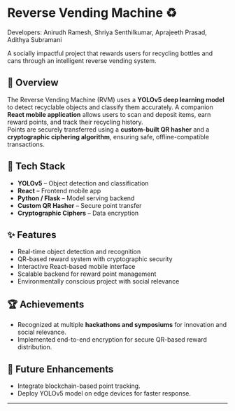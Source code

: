 # Reverse Vending Machine ♻️

Developers: Anirudh Ramesh, Shriya Senthilkumar, Aprajeeth Prasad, Adithya Subramani

A socially impactful project that rewards users for recycling bottles and cans through an intelligent reverse vending system.

## 🚀 Overview
The Reverse Vending Machine (RVM) uses a **YOLOv5 deep learning model** to detect recyclable objects and classify them accurately. A companion **React mobile application** allows users to scan and deposit items, earn reward points, and track their recycling history.  
Points are securely transferred using a **custom-built QR hasher** and a **cryptographic ciphering algorithm**, ensuring safe, offline-compatible transactions.

## 🧠 Tech Stack
- **YOLOv5** – Object detection and classification  
- **React** – Frontend mobile app  
- **Python / Flask** – Model serving backend  
- **Custom QR Hasher** – Secure point transfer  
- **Cryptographic Ciphers** – Data encryption  

## ✨ Features
- Real-time object detection and recognition  
- QR-based reward system with cryptographic security  
- Interactive React-based mobile interface  
- Scalable backend for reward point management  
- Environmentally conscious project with social relevance  

## 🏆 Achievements
- Recognized at multiple **hackathons and symposiums** for innovation and social relevance.  
- Implemented end-to-end encryption for secure QR-based reward distribution.

## 🧩 Future Enhancements
- Integrate blockchain-based point tracking.  
- Deploy YOLOv5 model on edge devices for faster response.  

---

